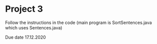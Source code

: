 # Project 3

Follow the instructions in the code (main program is SortSentences.java which uses Sentences.java)

Due date 17.12.2020
